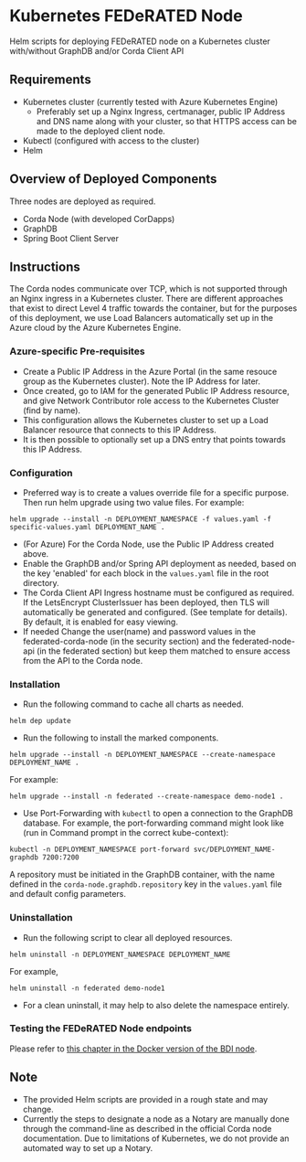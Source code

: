 # Kubernetes FEDeRATED Node

Helm scripts for deploying FEDeRATED node on a Kubernetes cluster with/without GraphDB and/or Corda Client API

## Requirements

- Kubernetes cluster (currently tested with Azure Kubernetes Engine)
    - Preferably set up a Nginx Ingress, certmanager, public IP Address and DNS name along with your cluster, so that HTTPS access can be made to the deployed client node.
- Kubectl (configured with access to the cluster)
- Helm

## Overview of Deployed Components
Three nodes are deployed as required.

- Corda Node (with developed CorDapps)
- GraphDB
- Spring Boot Client Server

## Instructions

The Corda nodes communicate over TCP, which is not supported through an Nginx ingress in a Kubernetes cluster. 
There are different approaches that exist to direct Level 4 traffic towards the container, but for the purposes of this deployment, we use Load Balancers automatically set up in the Azure cloud by the Azure Kubernetes Engine.

### Azure-specific Pre-requisites
- Create a Public IP Address in the Azure Portal (in the same resouce group as the Kubernetes cluster). Note the IP Address for later.
- Once created, go to IAM for the generated Public IP Address resource, and give Network Contributor role access to the Kubernetes Cluster (find by name).
- This configuration allows the Kubernetes cluster to set up a Load Balancer resource that connects to this IP Address.
- It is then possible to optionally set up a DNS entry that points towards this IP Address.

### Configuration

- Preferred way is to create a values override file for a specific purpose. Then run helm upgrade using two value files. For example: 
```
helm upgrade --install -n DEPLOYMENT_NAMESPACE -f values.yaml -f specific-values.yaml DEPLOYMENT_NAME .
```
- (For Azure) For the Corda Node, use the Public IP Address created above.
- Enable the GraphDB and/or Spring API deployment as needed, based on the key 'enabled' for each block in the `values.yaml` file in the root directory.
- The Corda Client API Ingress hostname must be configured as required. If the LetsEncrypt ClusterIssuer has been deployed, then TLS will automatically be generated and configured. (See template for details). By default, it is enabled for easy viewing.
- If needed Change the user(name) and password values in the federated-corda-node (in the security section) and the 
  federated-node-api (in the federated section) but keep them matched to ensure access from the API to the Corda 
  node.  
 



### Installation

- Run the following command to cache all charts as needed.
```
helm dep update
```
 
- Run the following to install the marked components.

```
helm upgrade --install -n DEPLOYMENT_NAMESPACE --create-namespace DEPLOYMENT_NAME .
```
For example: 

```
helm upgrade --install -n federated --create-namespace demo-node1 .
```

- Use Port-Forwarding with `kubectl` to open a connection to the GraphDB database.
For example, the port-forwarding command might look like (run in Command prompt in the correct kube-context):

```
kubectl -n DEPLOYMENT_NAMESPACE port-forward svc/DEPLOYMENT_NAME-graphdb 7200:7200
```
A repository must be initiated in the GraphDB container, with the name defined in the `corda-node.graphdb.repository` key in the `values.yaml` file and default config parameters.

### Uninstallation 
- Run the following script to clear all deployed resources. 
```
helm uninstall -n DEPLOYMENT_NAMESPACE DEPLOYMENT_NAME
``` 
For example, 
```
helm uninstall -n federated demo-node1
```
- For a clean uninstall, it may help to also delete the namespace entirely.

### Testing the FEDeRATED Node endpoints
Please refer to [this chapter in the Docker version of the BDI node](https://github.com/Federated-BDI/Docker-BDI-Node#testing-the-bdi-api).


## Note
- The provided Helm scripts are provided in a rough state and may change.
- Currently the steps to designate a node as a Notary are manually done through the command-line as described in the official Corda node documentation. Due to limitations of Kubernetes, we do not provide an automated way to set up a Notary.
